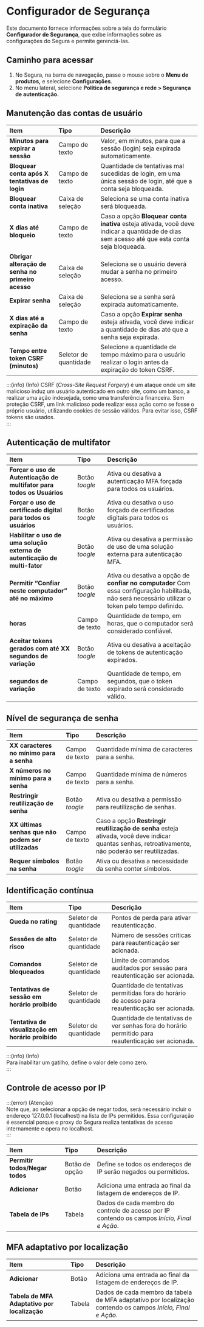 # Configurador de Segurança

Este documento fornece informações sobre a tela do formulário **Configurador de Segurança**, que exibe informações sobre as configurações do Segura e permite gerenciá-las.

## Caminho para acessar

1. No Segura, na barra de navegação, passe o mouse sobre o **Menu de produtos,** e selecione **Configurações**.  
2. No menu lateral, selecione **Política de segurança e rede \> Segurança de autenticação.**

## Manutenção das contas de usuário

| Item | Tipo | Descrição |
| :---- | :---- | :---- |
| **Minutos para expirar a sessão** | Campo de texto | Valor, em minutos, para que a sessão (login) seja expirada automaticamente. |
| **Bloquear conta após X tentativas de login** | Campo de texto | Quantidade de tentativas mal sucedidas de login, em uma única sessão de login, até que a conta seja bloqueada. |
| **Bloquear conta inativa** | Caixa de seleção | Seleciona se uma conta inativa será bloqueada. |
| **X dias até bloqueio** | Campo de texto | Caso a opção **Bloquear conta inativa** esteja ativada, você deve indicar a quantidade de dias sem acesso até que esta conta seja bloqueada. |
| **Obrigar alteração de senha no primeiro acesso** | Caixa de seleção | Seleciona se o usuário deverá mudar a senha no primeiro acesso. |
| **Expirar senha** | Caixa de seleção | Seleciona se a senha será expirada automaticamente. |
| **X dias até a expiração da senha** | Campo de texto | Caso a opção **Expirar senha** esteja ativada, você deve indicar a quantidade de dias até que a senha seja expirada. |
| **Tempo entre token CSRF (minutos)** | Seletor de quantidade | Selecione a quantidade de tempo máximo para o usuário realizar o login antes da expiração do token CSRF. |

:::(info) (Info) 
CSRF (*Cross-Site Request Forgery*) é um ataque onde um site malicioso induz um usuário autenticado em outro site, como um banco, a realizar uma ação indesejada, como uma transferência financeira. Sem proteção CSRF, um link malicioso pode realizar essa ação como se fosse o próprio usuário, utilizando cookies de sessão válidos. Para evitar isso, CSRF tokens são usados.  
:::

## Autenticação de multifator

| Item | Tipo | Descrição |
| :---- | :---- | :---- |
| **Forçar o uso de Autenticação de multifator para todos os Usuários** | Botão *toogle* | Ativa ou desativa a autenticação MFA forçada para todos os usuários. |
| **Forçar o uso de certificado digital para todos os usuários** | Botão *toogle* | Ativa ou desativa o uso forçado de certificados digitais para todos os usuários. |
| **Habilitar o uso de uma solução externa de autenticação de multi-fator** | Botão *toogle* | Ativa ou desativa a permissão de uso de uma solução externa para autenticação MFA. |
| **Permitir “Confiar neste computador” até no máximo** | Botão *toogle* | Ativa ou desativa a opção de **confiar no computador** Com essa configuração habilitada, não será necessário utilizar o token pelo tempo definido. |
| **horas** | Campo de texto | Quantidade de tempo, em horas, que o computador será considerado confiável. |
| **Aceitar tokens gerados com até XX segundos de variação** | Botão *toogle* | Ativa ou desativa a aceitação de tokens de autenticação expirados. |
| **segundos de variação** | Campo de texto | Quantidade de tempo, em segundos, que o token expirado será considerado válido. |

## Nível de segurança de senha

| Item | Tipo | Descrição |
| :---- | :---- | :---- |
| **XX caracteres no mínimo para a senha** | Campo de texto | Quantidade mínima de caracteres para a senha. |
| **X números no mínimo para a senha** | Campo de texto | Quantidade mínima de números para a senha. |
| **Restringir reutilização de senha** | Botão *toogle* | Ativa ou desativa a permissão para reutilização de senhas. |
| **XX últimas senhas que não podem ser utilizadas** | Campo de texto | Caso a opção **Restringir reutilização de senha** esteja ativada, você deve indicar quantas senhas, retroativamente, não poderão ser reutilizadas. |
| **Requer símbolos na senha** | Botão *toogle* | Ativa ou desativa a necessidade da senha conter símbolos. |

## Identificação contínua

| Item | Tipo | Descrição |
| :---- | :---- | :---- |
| **Queda no rating** | Seletor de quantidade | Pontos de perda para ativar reautenticação. |
| **Sessões de alto risco** | Seletor de quantidade | Número de sessões críticas para reautenticação ser acionada. |
| **Comandos bloqueados** | Seletor de quantidade | Limite de comandos auditados por sessão para reautenticação ser acionada. |
| **Tentativas de sessão em horário proibido** | Seletor de quantidade | Quantidade de tentativas permitidas fora do horário de acesso para reautenticação ser acionada. |
| **Tentativa de visualização em horário proibido** | Seletor de quantidade | Quantidade de tentativas de ver senhas fora do horário permitido para reautenticação ser acionada. |

:::(info) (Info)  
Para inabilitar um gatilho, define o valor dele como zero.  
:::

## Controle de acesso por IP

:::(error) (Atenção)  
Note que, ao selecionar a opção de negar todos, será necessário incluir o endereço 127.0.0.1 (localhost) na lista de IPs permitidos. Essa configuração é essencial porque o proxy do Segura realiza tentativas de acesso internamente e opera no localhost.  
:::

| Item | Tipo | Descrição |
| :---- | :---- | :---- |
| **Permitir todos/Negar todos** | Botão de opção | Define se todos os endereços de IP serão negados ou permitidos. |
| **Adicionar** | Botão | Adiciona uma entrada ao final da listagem de endereços de IP. |
| **Tabela de IPs** | Tabela | Dados de cada membro do controle de acesso por IP contendo os campos *Início, Final e Ação*. |

## MFA adaptativo por localização

| Item | Tipo | Descrição |
| :---- | :---- | :---- |
| **Adicionar** | Botão | Adiciona uma entrada ao final da listagem de endereços de IP. |
| **Tabela de MFA Adaptativo por localização** | Tabela | Dados de cada membro da tabela de MFA adaptativo por localização contendo os campos *Início, Final e Ação*. |

